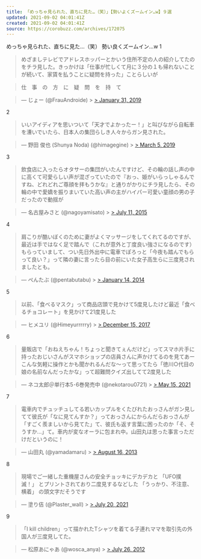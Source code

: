```yaml
---
title: 「めっちゃ見られた、直ちに見た…（笑）」【勢いよくズームイン…w】９選
updated: 2021-09-02 04:01:41Z
created: 2021-09-02 04:01:41Z
source: https://corobuzz.com/archives/172075
---
```


めっちゃ見られた、直ちに見た…（笑）
勢い良くズームイン…w
1

> めざましテレビでアドレスホッパーとかいう住所不定の人の紹介してたのをチラ見した。きっかけは「仕事が忙しくて月に３分の１も帰れないことが続いて、家賃を払うことに疑問を持った」ことらしいが

> 仕　事　の　方　に　疑　問　を　持　て

> — じょー (@FrauAndroide) > [> January 31, 2019](https://twitter.com/FrauAndroide/status/1091107586395402240?ref_src=twsrc%5Etfw)

2
> いいアイディアを思いついて「天才でよかったー！」と叫びながら自転車を漕いでいたら、日本人の集団らしき人々からガン見された。

> — 野田 俊也 (Shunya Noda) (@himagegine) > [> March 5, 2019](https://twitter.com/himagegine/status/1103059274555523072?ref_src=twsrc%5Etfw)

3

> 飲食店に入ったらオタサーの集団がいたんですけど、その輪の話し声の中に高くて可愛らしい声が混ざっていたので『おっ、姫がいらっしゃるんですね、どれどれご尊顔を拝もうかな』と通りがかりにチラ見したら、その輪の中で愛嬌を振りまいていた高い声の主がハイパー可愛い童顔の男の子だったので動揺が

> — 名古屋みさと (@nagoyamisato) > [> July 11, 2015](https://twitter.com/nagoyamisato/status/619833383514828800?ref_src=twsrc%5Etfw)

4

> 肩こりが酷いぼくのために妻がよくマッサージをしてくれてるのですが、最近は手ではなく足で踏んで（これが意外と丁度良い強さになるのです）もらっていまして、つい先日外出中に電車でぽろっと「今夜も踏んでもらって良い？」って隣の妻に言ったら目の前にいた女子高生らに三度見されましたとも。

> — ぺんたぶ (@pentabutabu) > [> January 14, 2014](https://twitter.com/pentabutabu/status/423058545446109184?ref_src=twsrc%5Etfw)

5
> 以前、「食べるマスク」って商品店頭で見かけて5度見したけど最近「食べるチョコレート」を見かけて21度見した

> — ヒメユリ (@Himeyurrrrry) > [> December 15, 2017](https://twitter.com/Himeyurrrrry/status/941675327171919872?ref_src=twsrc%5Etfw)

6

> 量販店で「おねえちゃん！ちょっと聞きてぇんだけど」ってスマホ片手に持ったおじいさんがスマホショップの店員さんに声かけてるのを見てあーこんな気軽に操作とかも聞かれるんだな～って思ってたら「徳川○代目の娘の名前なんだったかな」って超難問クイズ出してて2度見した

> — ネコ太郎＠単行本5･6巻発売中 (@nekotarou0721) > [> May 15, 2021](https://twitter.com/nekotarou0721/status/1393534805275414532?ref_src=twsrc%5Etfw)

7

> 電車内でチュッチュしてる若いカップルをくたびれたおっさんがガン見してて彼氏が「なに見てんすか？」っておっさんにからんだらおっさんが「すごく羨ましいから見てた」て、彼氏も返す言葉に困ったのか「そ、そうすか…」て。車内が変なオーラに包まれ中。山田丸は思った事言っただけだというのに！

> — 山田丸 (@yamadamaru) > [> August 16, 2013](https://twitter.com/yamadamaru/status/368362164676853760?ref_src=twsrc%5Etfw)

8
> 現場でご一緒した重機屋さんの安全チョッキにデカデカと
> 「UFO撲滅！」
> とプリントされており二度見するなどした
> 「うっかり、不注意、横着」
> の頭文字だそうです

> — 塗り佶 (@Plaster_wall) > [> July 20, 2021](https://twitter.com/Plaster_wall/status/1417321613859586049?ref_src=twsrc%5Etfw)

9
> 「I kill children」って描かれたTシャツを着てる子連れママを取引先の外国人が三度見してた。

> — 松原あにゃあ (@wosca_anya) > [> July 26, 2012](https://twitter.com/wosca_anya/status/228324601611030528?ref_src=twsrc%5Etfw)